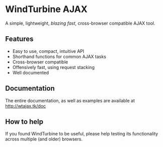 # WindTurbine AJAX

A simple, lightweight, _blazing fast_, cross-browser compatible AJAX tool.

## Features

 - Easy to use, compact, intuitive API
 - Shorthand functions for common AJAX tasks
 - Cross-browser compatible
 - Offensively fast, using request stacking
 - Well documented
 
## Documentation

The entire documentation, as well as examples are available at http://wtajax.tk/doc

## How to help

If you found WindTurbine to be useful, please help testing its functionality across multiple (and older) browsers.
